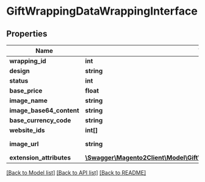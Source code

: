 # GiftWrappingDataWrappingInterface

## Properties
Name | Type | Description | Notes
------------ | ------------- | ------------- | -------------
**wrapping_id** | **int** |  | [optional] 
**design** | **string** |  | 
**status** | **int** |  | 
**base_price** | **float** |  | 
**image_name** | **string** |  | [optional] 
**image_base64_content** | **string** |  | [optional] 
**base_currency_code** | **string** |  | [optional] 
**website_ids** | **int[]** |  | [optional] 
**image_url** | **string** | Wrapping image URL. | [optional] 
**extension_attributes** | [**\Swagger\Magento2Client\Model\GiftWrappingDataWrappingExtensionInterface**](GiftWrappingDataWrappingExtensionInterface.md) |  | [optional] 

[[Back to Model list]](../README.md#documentation-for-models) [[Back to API list]](../README.md#documentation-for-api-endpoints) [[Back to README]](../README.md)


